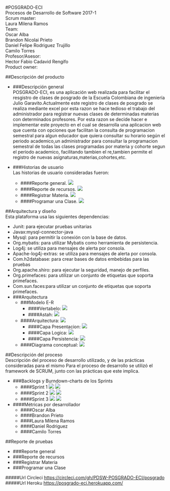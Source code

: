 #POSGRADO-ECI  
	Procesos de Desarrollo de Software 2017-1  
        Scrum master:  
            Laura Milena Ramos   
        Team:  
            Oscar Alba  
            Brandon Nicolai Prieto  
            Daniel Felipe Rodriguez Trujillo  
            Camilo Torres  
        Profesor/Asesor:  
            Hector Fabio Cadavid Rengifo  
        Product owner:  

##Descripción del producto  
* ###Descripción general  
   POSGRADO-ECI, es una aplicación web realizada para facilitar  el resgistro de clases de posgrado de la Escuela    Colombiana de ingeniería Julio Garavito.Actualmente este registro de clases de posgrado se realiza mediante excel por esta razon se hace tedioso el trabajo del administrador para registrar nuevas clases de determinadas materias con determinados profesores. Por esta razon se decide hacer e implementar este proyecto en el cual se desarrolla una aplicacion web que cuenta con opciones que facilitan la consulta de programacion semestral para algun educador que quiera consultar su horario según el periodo academico,un administrador para consultar la programacion semestral de todas las clases programadas por materia y cohorte segun el periodo academico, facilitando tambien el re,tambien permite el registro de nuevas asignaturas,materias,cohortes,etc.  

* ###Historias de usuario  
   Las historias de usuario consideradas fueron:
	* ####Reporte general.
	![](imagenes/ReporteGeneral.PNG)
	* ####Reporte de recursos.
	![](imagenes/ReporteRecursos.PNG)
	* ####Registrar Materia.
	![](imagenes/RegistrarMateria.PNG)
	* ####Programar una Clase.
	![](imagenes/ProgramarClase.PNG)

##Arquitectura y diseño  
Esta plataforma usa las siguientes dependencias:
* Junit: para ejecutar pruebas unitarias
* Javax:mysql-connector-java
* Mysql: para permitir la conexión con la base de datos.
* Org.mybatis: para utilizar Mybatis como herramienta de persistencia.
* Log4j: se utiliza para mensajes de alerta por consola.
* Apache-log4j-extras: se utiliza para mensajes de alerta por consola.
* Com.h2database: para crear bases de datos embebidas para las pruebas
* Org.apache.shiro: para ejecutar la seguridad, manejo de perfiles.
* Org.primefaces: para utilizar un conjunto de etiquetas que soporta primefaces.
* Com.sun.faces:para utilizar un conjunto de etiquetas que soporta primefaces.  
* ###Arquitectura 
	* ###Modelo E-R  
		* ####Vertabelo:
		![](imagenes/BaseDeDatos.PNG)
		* ####Astah:
		![](imagenes/ModeloE-R.png)
	* ####Arquitectura:
	![](imagenes/Arquitectura.PNG)
    	* ####Capa Presentacion:
		![](imagenes/Presentacion.png)
    	* ####Capa Logica:
		![](imagenes/Logica.png)
    	* ####Capa Persistencia:
		![](imagenes/Persistencia.png)
    * ####Diagrama conceptual:
	![](imagenes/Entities.png)
    


##Descripción del proceso  
Descripción del proceso de desarrollo utilizado, y de las prácticas consideradas para el mismo Para el proceso de desarrollo se utilizó el framework de SCRUM, junto con las prácticas que este implica.
  * ###Backlogs y Burndown-charts de los Sprints 
  	* ####Sprint 1
  	![](imagenes/backlog1.png)
    ![](imagenes/sprint1.png)
  	* ####Sprint 2
  	![](imagenes/backlog2.png)
  	![](imagenes/sprint2.png)
  	* ####Sprint 3
  	![](imagenes/backlog3.png)
  	![](imagenes/sprint3.png)
  * ####Métricas por desarrollador  
  	*	####Oscar Alba
  	*	####Brandon Prieto
  	*	####Laura Milena Ramos
  	*	####Daniel Rodriguez
  	*	####Camilo Torres

##Reporte de pruebas  
* ###Reporte general  
* ###Reporte de recursos  
* ###Registrar Materia  
* ###Programar una Clase  

#####Url Circleci  https://circleci.com/gh/PDSW-POSGRADO-ECI/posgrado
#####Url Heroku  https://posgrado-eci.herokuapp.com/